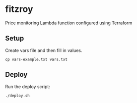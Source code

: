 # fitzroy
Price monitoring Lambda function configured using Terraform


## Setup

Create vars file and then fill in values.

```
cp vars-example.txt vars.txt
```

## Deploy

Run the deploy script:

```
./deploy.sh
```
